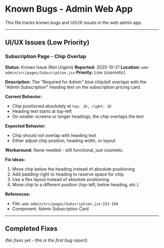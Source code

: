 # Known Bugs - Admin Web App

This file tracks known bugs and UI/UX issues in the web admin app.

---

## UI/UX Issues (Low Priority)

### Subscription Page - Chip Overlap

**Status:** Known Issue (Not Urgent)
**Reported:** 2025-10-21
**Location:** `web-admin/src/pages/Subscription.jsx`
**Priority:** Low (cosmetic)

**Description:**
The "Required for Admin" blue chip/pill overlaps with the "Admin Subscription" heading text on the subscription pricing card.

**Current Behavior:**
- Chip positioned absolutely at `top: 16, right: 16`
- Heading text starts at top-left
- On smaller screens or longer headings, the chip overlaps the text

**Expected Behavior:**
- Chip should not overlap with heading text
- Either adjust chip position, heading width, or layout

**Workaround:**
None needed - still functional, just cosmetic.

**Fix Ideas:**
1. Move chip below the heading instead of absolute positioning
2. Add padding-right to heading to reserve space for chip
3. Use a flex layout instead of absolute positioning
4. Move chip to a different position (top-left, below heading, etc.)

**References:**
- File: `web-admin/src/pages/Subscription.jsx:153-158`
- Component: Admin Subscription Card

---

## Completed Fixes

_(No fixes yet - this is the first bug report)_
